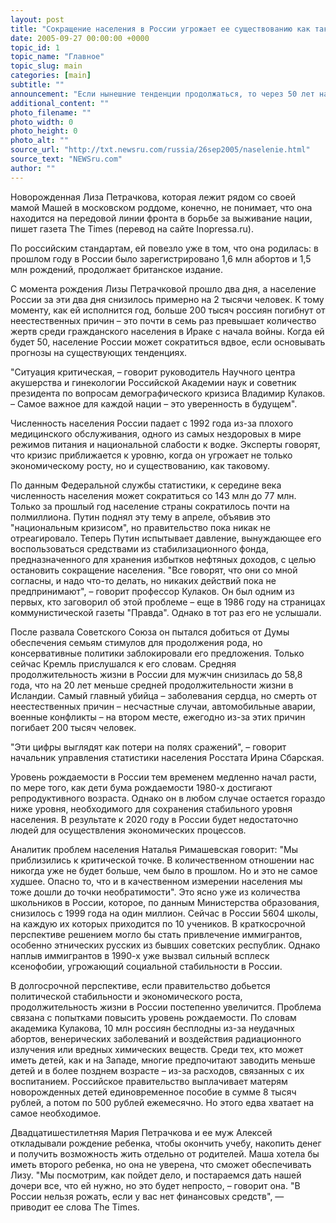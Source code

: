 ```yaml
---
layout: post
title: "Сокращение населения в России угрожает ее существованию как таковому"
date: 2005-09-27 00:00:00 +0000
topic_id: 1
topic_name: "Главное"
topic_slug: main
categories: [main]
subtitle: ""
announcement: "Если нынешние тенденции продолжаться, то через 50 лет население России может сократиться вдвое."
additional_content: ""
photo_filename: ""
photo_width: 0
photo_height: 0
photo_alt: ""
source_url: "http://txt.newsru.com/russia/26sep2005/naselenie.html"
source_text: "NEWSru.com"
author: ""
---
```

Новорожденная Лиза Петрачкова, которая лежит рядом со своей мамой Машей в московском роддоме, конечно, не понимает, что она находится на передовой линии фронта в борьбе за выживание нации, пишет газета The Times (перевод на сайте Inopressa.ru).

По российским стандартам, ей повезло уже в том, что она родилась: в прошлом году в России было зарегистрировано 1,6 млн абортов и 1,5 млн рождений, продолжает британское издание.

С момента рождения Лизы Петрачковой прошло два дня, а население России за эти два дня снизилось примерно на 2 тысячи человек. К тому моменту, как ей исполнится год, больше 200 тысяч россиян погибнут от неестественных причин – это почти в семь раз превышает количество жертв среди гражданского населения в Ираке с начала войны. Когда ей будет 50, население России может сократиться вдвое, если основывать прогнозы на существующих тенденциях.

"Ситуация критическая, – говорит руководитель Научного центра акушерства и гинекологии Российской Академии наук и советник президента по вопросам демографического кризиса Владимир Кулаков. – Самое важное для каждой нации – это уверенность в будущем".

Численность населения России падает с 1992 года из-за плохого медицинского обслуживания, одного из самых нездоровых в мире режимов питания и национальной слабости к водке. Эксперты говорят, что кризис приближается к уровню, когда он угрожает не только экономическому росту, но и существованию, как таковому.

По данным Федеральной службы статистики, к середине века численность населения может сократиться со 143 млн до 77 млн. Только за прошлый год население страны сократилось почти на полмиллиона. Путин поднял эту тему в апреле, объявив это "национальным кризисом", но правительство пока никак не отреагировало. Теперь Путин испытывает давление, вынуждающее его воспользоваться средствами из стабилизационного фонда, предназначенного для хранения избытков нефтяных доходов, с целью остановить сокращение населения. "Все говорят, что они со мной согласны, и надо что-то делать, но никаких действий пока не предпринимают", – говорит профессор Кулаков. Он был одним из первых, кто заговорил об этой проблеме – еще в 1986 году на страницах коммунистической газеты "Правда". Однако в тот раз его не услышали.

После развала Советского Союза он пытался добиться от Думы обеспечения семьям стимулов для продолжения рода, но консервативные политики заблокировали его предложения. Только сейчас Кремль прислушался к его словам. Средняя продолжительность жизни в России для мужчин снизилась до 58,8 года, что на 20 лет меньше средней продолжительности жизни в Исландии. Самый главный убийца – заболевания сердца, но смерть от неестественных причин – несчастные случаи, автомобильные аварии, военные конфликты – на втором месте, ежегодно из-за этих причин погибает 200 тысяч человек.

"Эти цифры выглядят как потери на полях сражений", – говорит начальник управления статистики населения Росстата Ирина Сбарская.

Уровень рождаемости в России тем временем медленно начал расти, по мере того, как дети бума рождаемости 1980-х достигают репродуктивного возраста. Однако он в любом случае остается гораздо ниже уровня, необходимого для сохранения стабильного уровня населения. В результате к 2020 году в России будет недостаточно людей для осуществления экономических процессов.

Аналитик проблем населения Наталья Римашевская говорит: "Мы приблизились к критической точке. В количественном отношении нас никогда уже не будет больше, чем было в прошлом. Но и это не самое худшее. Опасно то, что и в качественном измерении населения мы тоже дошли до точки необратимости". Это ясно уже из количества школьников в России, которое, по данным Министерства образования, снизилось с 1999 года на один миллион. Сейчас в России 5604 школы, на каждую их которых приходится по 10 учеников. В краткосрочной перспективе решением могло бы стать привлечение иммигрантов, особенно этнических русских из бывших советских республик. Однако наплыв иммигрантов в 1990-х уже вызвал сильный всплеск ксенофобии, угрожающий социальной стабильности в России.

В долгосрочной перспективе, если правительство добьется политической стабильности и экономического роста, продолжительность жизни в России постепенно увеличится. Проблема связана с попытками повысить уровень рождаемости. По словам академика Кулакова, 10 млн россиян бесплодны из-за неудачных абортов, венерических заболеваний и воздействия радиационного излучения или вредных химических веществ. Среди тех, кто может иметь детей, как и на Западе, многие предпочитают заводить меньше детей и в более позднем возрасте – из-за расходов, связанных с их воспитанием. Российское правительство выплачивает матерям новорожденных детей единовременное пособие в сумме 8 тысяч рублей, а потом по 500 рублей ежемесячно. Но этого едва хватает на самое необходимое.

Двадцатишестилетняя Мария Петрачкова и ее муж Алексей откладывали рождение ребенка, чтобы окончить учебу, накопить денег и получить возможность жить отдельно от родителей. Маша хотела бы иметь второго ребенка, но она не уверена, что сможет обеспечивать Лизу. "Мы посмотрим, как пойдет дело, и постараемся дать нашей дочери все, что ей нужно, но это будет непросто, – говорит она. "В России нельзя рожать, если у вас нет финансовых средств", &mdash; приводит ее слова The Times.
